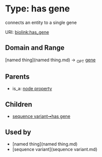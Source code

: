 
# Type: has gene


connects an entity to a single gene

URI: [biolink:has_gene](https://w3id.org/biolink/vocab/has_gene)


## Domain and Range

[named thing](named thing.md) ->  <sub>OPT</sub> [gene](gene.md)

## Parents

 *  is_a: [node property](node_property.md)

## Children

 *  [sequence variant➞has gene](sequence_variant_has_gene.md)

## Used by

 * [named thing](named thing.md)
 * [sequence variant](sequence variant.md)
